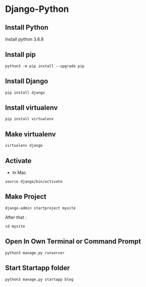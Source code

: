 # Django-Python

## Install Python 

Install python 3.6.8

## Install pip

```terminal
python3 -m pip install --upgrade pip
```

## Install Django

```terminal
pip install django
```

## Install virtualenv

```terminal
pip install virtualenv
```

## Make virtualenv

```terminal
virtualenv django
```

## Activate 

* In Mac
  
```terminal
source django/bin/activate
```

## Make Project

```terminal
django-admin startproject mysite
```
After that :

```terminal
cd mysite
```

## Open In Own Terminal or Command Prompt

```terminal
python3 manage.py runserver
```

## Start Startapp folder

```terminal
python3 manage.py startapp blog
```
